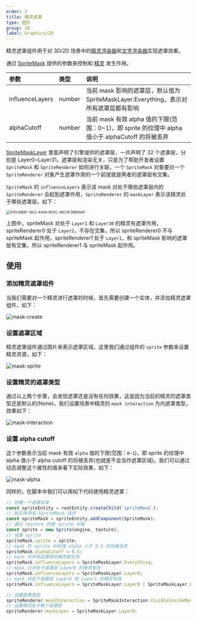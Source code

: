 ```yaml
---
order: 3
title: 精灵遮罩
type: 图形
group: 2D
label: Graphics/2D
---
```


精灵遮罩组件用于对 3D/2D 场景中的[精灵渲染器](/docs/graphics/2D/spriteRenderer/)和[文字渲染器](/docs/graphics/2D/text/)实现遮罩效果。

<playground src="sprite-mask.ts"></playground>

通过 [SpriteMask](/apis/core/#SpriteMask) 提供的参数来控制和 [精灵](/docs/graphics/2D/sprite/) 发生作用。

| 参数            | 类型   | 说明                                                                                             |
| :-------------- | :----- | :----------------------------------------------------------------------------------------------- |
| influenceLayers | number | 当前 mask 影响的遮罩层，默认值为 SpriteMaskLayer.Everything，表示对所有遮罩层都有影响            |
| alphaCutoff     | number | 当前 mask 有效 alpha 值的下限(范围：0~1)，即 sprite 的纹理中 alpha 值小于 alphaCutoff 的将被丢弃 |

[SpriteMaskLayer](/apis/core/#SpriteMaskLayer) 里面声明了引擎提供的遮罩层，一共声明了 32 个遮罩层，分别是 Layer0~Layer31，遮罩层和渲染无关，只是为了帮助开发者设置 `SpriteMask` 和 `SpriteRenderer` 如何进行关联，一个 `SpriteMask` 对象要对一个 `SpriteRenderer` 对象产生遮罩作用的一个前提就是两者的遮罩层有交集。

`SpriteMask` 的 `influenceLayers` 表示该 mask 对处于哪些遮罩层内的 `SpriteRenderer` 会起到遮罩作用，`SpriteRenderer` 的 `maskLayer` 表示该精灵处于哪些遮罩层，如下：

<img src="https://gw.alipayobjects.com/zos/OasisHub/09abdf57-84b8-4aa9-b785-822f858fb4f9/070C8B9F-14E2-4A9A-BFEC-4BC3F2BB564F.png" alt="070C8B9F-14E2-4A9A-BFEC-4BC3F2BB564F" style="zoom: 67%;" />

上图中，spriteMask 对处于 `Layer1` 和 `Layer30` 的精灵有遮罩作用，spriteRenderer0 处于 `Layer2`，不存在交集，所以 spriteRenderer0 不与 spriteMask 起作用，spriteRenderer1 处于 `Layer1`，和 spriteMask 影响的遮罩层有交集，所以 spriteRenderer1 与 spriteMask 起作用。

## 使用

### 添加精灵遮罩组件

当我们需要对一个精灵进行遮罩的时候，首先需要创建一个实体，并添加精灵遮罩组件，如下：

![mask-create](https://mdn.alipayobjects.com/huamei_w6ifet/afts/img/A*GYVBTbTvqU4AAAAAAAAAAAAADjCHAQ/original)

### 设置遮罩区域

精灵遮罩组件通过图片来表示遮罩区域，这里我们通过组件的 `sprite` 参数来设置精灵资源，如下：

![mask-sprite](https://mdn.alipayobjects.com/huamei_w6ifet/afts/img/A*k5GsSYqQTKoAAAAAAAAAAAAADjCHAQ/original)

### 设置精灵的遮罩类型

通过以上两个步骤，会发现遮罩还是没有任何效果，这是因为当前的精灵的遮罩类型还是默认的(None)，我们设置场景中精灵的 `mask interaction` 为内遮罩类型，效果如下：

![mask-interaction](https://mdn.alipayobjects.com/huamei_w6ifet/afts/img/A*GdxhSYLY4EIAAAAAAAAAAAAADjCHAQ/original)

### 设置 alpha cutoff

这个参数表示当前 mask 有效 `alpha` 值的下限(范围：`0~1`)，即 sprite 的纹理中 alpha 值小于 alpha cutoff 的将被丢弃(也就是不会当作遮罩区域)。我们可以通过动态调整这个属性的值来看下实际效果，如下：

![mask-alpha](https://mdn.alipayobjects.com/huamei_w6ifet/afts/img/A*2CLjT7UTVa8AAAAAAAAAAAAADjCHAQ/original)

同样的，在脚本中我们可以用如下代码使用精灵遮罩：

```typescript
// 创建一个遮罩实体
const spriteEntity = rootEntity.createChild(`spriteMask`);
// 给实体添加 SpriteMask 组件
const spriteMask = spriteEntity.addComponent(SpriteMask);
// 通过 texture 创建 sprite 对象
const sprite = new Sprite(engine, texture);
// 设置 sprite
spriteMask.sprite = sprite;
// mask 的 sprite 中纹理 alpha 小于 0.5 的将被丢弃
spriteMask.alphaCutoff = 0.5;
// mask 对所有遮罩层的精灵都生效
spriteMask.influenceLayers = SpriteMaskLayer.Everything;
// mask 只对处于遮罩层 Layer0 的精灵有效
spriteMask.influenceLayers = SpriteMaskLayer.Layer0;
// mask 对处于遮罩层 Layer0 和 Layer1 的精灵有效
spriteMask.influenceLayers = SpriteMaskLayer.Layer0 | SpriteMaskLayer.Layer1;

// 设置遮罩类型
spriteRenderer.maskInteraction = SpriteMaskInteraction.VisibleInsideMask;
// 设置精灵处于哪个遮罩层
spriteRenderer.maskLayer = SpriteMaskLayer.Layer0;
```
